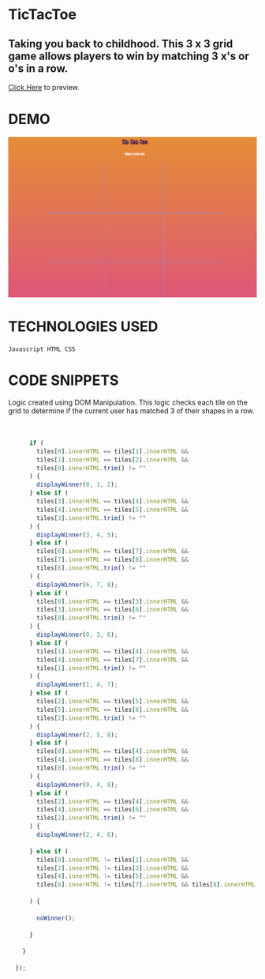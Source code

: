 # TicTacToe

## Taking you back to childhood. This 3 x 3 grid game allows players to win by matching 3 x's or o's in a row. 

[Click Here](https://scammers-guide.herokuapp.com/) to preview.

# DEMO

![TicTacToe Demo](Animation.gif)

# TECHNOLOGIES USED 

`Javascript HTML CSS`

# CODE SNIPPETS

Logic created using DOM Manipulation. This logic checks each tile on the grid to determine if the current user has matched 3 of their shapes in a row. 

```js


      if (
        tiles[0].innerHTML == tiles[1].innerHTML &&
        tiles[1].innerHTML == tiles[2].innerHTML &&
        tiles[0].innerHTML.trim() != ""
      ) {
        displayWinner(0, 1, 2);
      } else if (
        tiles[3].innerHTML == tiles[4].innerHTML &&
        tiles[4].innerHTML == tiles[5].innerHTML &&
        tiles[3].innerHTML.trim() != ""
      ) {
        displayWinner(3, 4, 5);
      } else if (
        tiles[6].innerHTML == tiles[7].innerHTML &&
        tiles[7].innerHTML == tiles[8].innerHTML &&
        tiles[6].innerHTML.trim() != ""
      ) {
        displayWinner(6, 7, 8);
      } else if (
        tiles[0].innerHTML == tiles[3].innerHTML &&
        tiles[3].innerHTML == tiles[6].innerHTML &&
        tiles[0].innerHTML.trim() != ""
      ) {
        displayWinner(0, 3, 6);
      } else if (
        tiles[1].innerHTML == tiles[4].innerHTML &&
        tiles[4].innerHTML == tiles[7].innerHTML &&
        tiles[1].innerHTML.trim() != ""
      ) {
        displayWinner(1, 4, 7);
      } else if (
        tiles[2].innerHTML == tiles[5].innerHTML &&
        tiles[5].innerHTML == tiles[8].innerHTML &&
        tiles[2].innerHTML.trim() != ""
      ) {
        displayWinner(2, 5, 8);
      } else if (
        tiles[0].innerHTML == tiles[4].innerHTML &&
        tiles[4].innerHTML == tiles[8].innerHTML &&
        tiles[0].innerHTML.trim() != ""
      ) {
        displayWinner(0, 4, 8);
      } else if (
        tiles[2].innerHTML == tiles[4].innerHTML &&
        tiles[4].innerHTML == tiles[6].innerHTML &&
        tiles[2].innerHTML.trim() != ""
      ) {
        displayWinner(2, 4, 6);

      } else if (
        tiles[0].innerHTML != tiles[1].innerHTML &&
        tiles[2].innerHTML != tiles[3].innerHTML &&
        tiles[4].innerHTML != tiles[5].innerHTML &&
        tiles[6].innerHTML != tiles[7].innerHTML && tiles[8].innerHTML

      ) {

        noWinner();

      }

    }

  });
  
  ```

